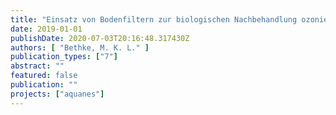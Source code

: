 ```yaml
---
title: "Einsatz von Bodenfiltern zur biologischen Nachbehandlung ozonierten Abwassers"
date: 2019-01-01
publishDate: 2020-07-03T20:16:48.317430Z
authors: [ "Bethke, M. K. L." ]
publication_types: ["7"]
abstract: ""
featured: false
publication: ""
projects: ["aquanes"]
---
```


